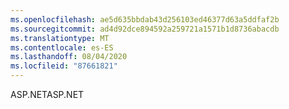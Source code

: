 ```yaml
---
ms.openlocfilehash: ae5d635bbdab43d256103ed46377d63a5ddfaf2b
ms.sourcegitcommit: ad4d92dce894592a259721a1571b1d8736abacdb
ms.translationtype: MT
ms.contentlocale: es-ES
ms.lasthandoff: 08/04/2020
ms.locfileid: "87661821"
---
```

<span data-ttu-id="715d2-101">ASP.NET</span><span class="sxs-lookup"><span data-stu-id="715d2-101">ASP.NET</span></span>
